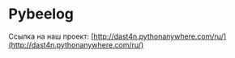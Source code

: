 Pybeelog
==============
Ссылка на наш проект: [http://dast4n.pythonanywhere.com/ru/](http://dast4n.pythonanywhere.com/ru/)
